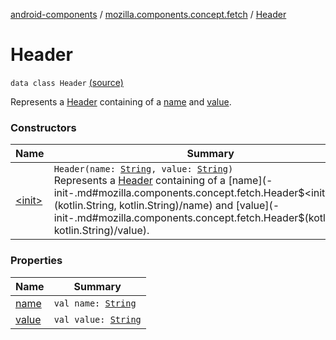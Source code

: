 [android-components](../../index.md) / [mozilla.components.concept.fetch](../index.md) / [Header](./index.md)

# Header

`data class Header` [(source)](https://github.com/mozilla-mobile/android-components/blob/master/components/concept/fetch/src/main/java/mozilla/components/concept/fetch/Headers.kt#L47)

Represents a [Header](./index.md) containing of a [name](name.md) and [value](value.md).

### Constructors

| Name | Summary |
|---|---|
| [&lt;init&gt;](-init-.md) | `Header(name: `[`String`](https://kotlinlang.org/api/latest/jvm/stdlib/kotlin/-string/index.html)`, value: `[`String`](https://kotlinlang.org/api/latest/jvm/stdlib/kotlin/-string/index.html)`)`<br>Represents a [Header](./index.md) containing of a [name](-init-.md#mozilla.components.concept.fetch.Header$<init>(kotlin.String, kotlin.String)/name) and [value](-init-.md#mozilla.components.concept.fetch.Header$<init>(kotlin.String, kotlin.String)/value). |

### Properties

| Name | Summary |
|---|---|
| [name](name.md) | `val name: `[`String`](https://kotlinlang.org/api/latest/jvm/stdlib/kotlin/-string/index.html) |
| [value](value.md) | `val value: `[`String`](https://kotlinlang.org/api/latest/jvm/stdlib/kotlin/-string/index.html) |
